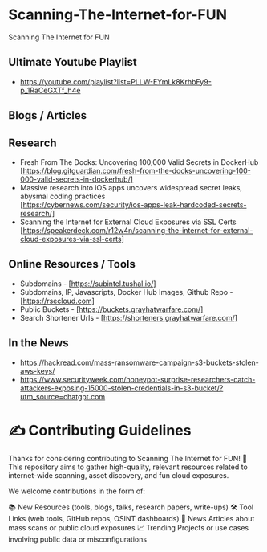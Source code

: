 # Scanning-The-Internet-for-FUN
Scanning The Internet for FUN

## Ultimate Youtube Playlist
- https://youtube.com/playlist?list=PLLW-EYmLk8KrhbFy9-p_1RaCeGXTf_h4e

## Blogs / Articles

## Research
- Fresh From The Docks: Uncovering 100,000 Valid Secrets in DockerHub</br>
  [https://blog.gitguardian.com/fresh-from-the-docks-uncovering-100-000-valid-secrets-in-dockerhub/]
- Massive research into iOS apps uncovers widespread secret leaks, abysmal coding practices</br>
  [https://cybernews.com/security/ios-apps-leak-hardcoded-secrets-research/]
- Scanning the Internet for External Cloud Exposures via SSL Certs</br>
  [https://speakerdeck.com/r12w4n/scanning-the-internet-for-external-cloud-exposures-via-ssl-certs]

## Online Resources / Tools
  - Subdomains - [https://subintel.tushal.io/]
  - Subdomains, IP, Javascripts, Docker Hub Images, Github Repo - [https://rsecloud.com]
  - Public Buckets - [https://buckets.grayhatwarfare.com/]
  - Search Shortener Urls - [https://shorteners.grayhatwarfare.com/]

## In the News
- https://hackread.com/mass-ransomware-campaign-s3-buckets-stolen-aws-keys/
- https://www.securityweek.com/honeypot-surprise-researchers-catch-attackers-exposing-15000-stolen-credentials-in-s3-bucket/?utm_source=chatgpt.com


# ✍️ Contributing Guidelines
Thanks for considering contributing to Scanning The Internet for FUN! 🎉
This repository aims to gather high-quality, relevant resources related to internet-wide scanning, asset discovery, and fun cloud exposures.

We welcome contributions in the form of:

📚 New Resources (tools, blogs, talks, research papers, write-ups)
🛠️ Tool Links (web tools, GitHub repos, OSINT dashboards)
📰 News Articles about mass scans or public cloud exposures
📈 Trending Projects or use cases involving public data or misconfigurations
